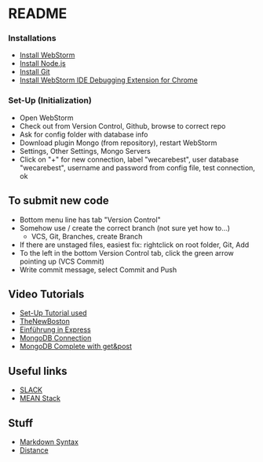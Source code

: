 # README #

### Installations ###
* [Install WebStorm](https://www.jetbrains.com/student/)
* [Install Node.js](https://nodejs.org/en/)
* [Install Git](https://git-scm.com/download/win)
* [Install WebStorm IDE Debugging Extension for Chrome](https://chrome.google.com/webstore/detail/jetbrains-ide-support/hmhgeddbohgjknpmjagkdomcpobmllji)

### Set-Up (Initialization) ###
* Open WebStorm
* Check out from Version Control, Github, browse to correct repo
* Ask for config folder with database info
* Download plugin Mongo (from repository), restart WebStorm
* Settings, Other Settings, Mongo Servers
* Click on "+" for new connection, label "wecarebest", user database "wecarebest", username and password from config file, test connection, ok

## To submit new code ##
* Bottom menu line has tab "Version Control"
* Somehow use / create the correct branch (not sure yet how to...)
	* VCS, Git, Branches, create Branch
* If there are unstaged files, easiest fix: rightclick on root folder, Git, Add
* To the left in the bottom Version Control tab, click the green arrow pointing up (VCS Commit)
* Write commit message, select Commit and Push

## Video Tutorials ##
* [Set-Up Tutorial used](https://www.youtube.com/watch?v=JnMvok0Yks8)
* [TheNewBoston](https://www.youtube.com/watch?v=-u-j7uqU7sI&list=PL6gx4Cwl9DGBMdkKFn3HasZnnAqVjzHn_)
* [Einführung in Express](https://www.youtube.com/watch?v=FqMIyTH9wSg&index=5&list=PLoYCgNOIyGAApoDfJHjmMgGNlYenKg5jO)
* [MongoDB Connection](https://www.youtube.com/watch?v=5e1NEdfs4is&list=PLoYCgNOIyGAApoDfJHjmMgGNlYenKg5jO&index=5#t=189.394242)
* [MongoDB Complete with get&post](https://www.youtube.com/watch?v=Do_Hsb_Hs3c)


## Useful links ##
* [SLACK](https://sebaprojekt.slack.com/messages/general/)
* [MEAN Stack](http://mean.io/#!/)

## Stuff ##
* [Markdown Syntax](https://bitbucket.org/tutorials/markdowndemo)
* [Distance](http://stackoverflow.com/questions/27928/calculate-distance-between-two-latitude-longitude-points-haversine-formula)